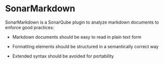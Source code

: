 SonarMarkdown
=============

SonarMarkdown is a SonarQube plugin to analyze markdown documents to enforce good practices:

- Markdown documents should be easy to read in plain text form

- Formatting elements should be structured in a semantically correct way

- Extended syntax should be avoided for portability
